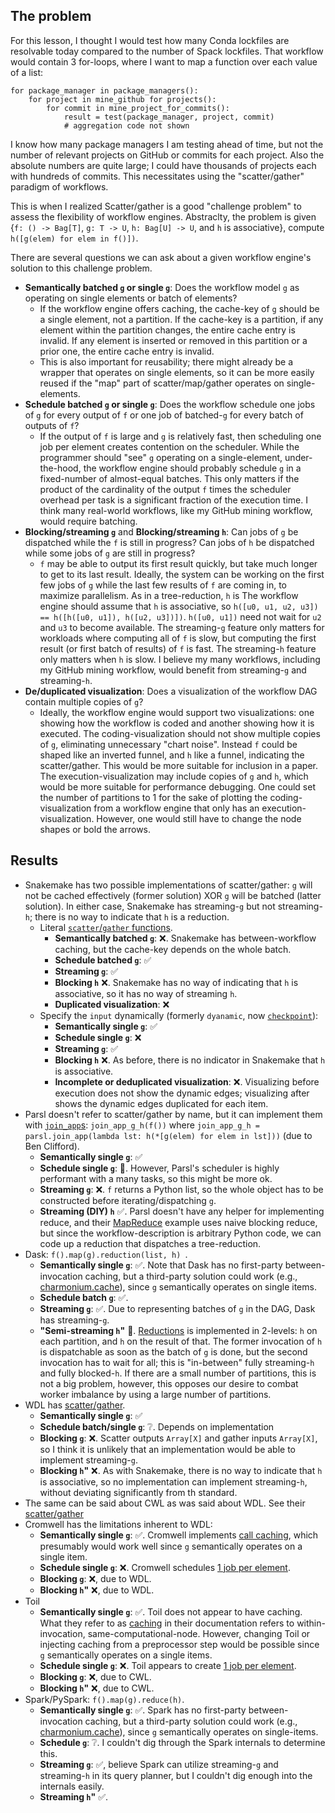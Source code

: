 ## The problem

For this lesson, I thought I would test how many Conda lockfiles are resolvable today compared to the number of Spack lockfiles.
That workflow would contain 3 for-loops, where I want to map a function over each value of a list:

```
for package_manager in package_managers():
    for project in mine_github for projects():
        for commit in mine_project_for_commits():
            result = test(package_manager, project, commit)
            # aggregation code not shown
```

I know how many package managers I am testing ahead of time, but not the number of relevant projects on GitHub or commits for each project.
Also the absolute numbers are quite large; I could have thousands of projects each with hundreds of commits.
This necessitates using the "scatter/gather" paradigm of workflows.

This is when I realized Scatter/gather is a good "challenge problem" to assess the flexibility of workflow engines.
Abstraclty, the problem is given {`f: () -> Bag[T]`, `g: T -> U`, `h: Bag[U] -> U`, and `h` is associative}, compute `h([g(elem) for elem in f()])`.

There are several questions we can ask about a given workflow engine's solution to this challenge problem.

- **Semantically batched `g` or single `g`**: Does the workflow model `g` as operating on single elements or batch of elements?
  - If the workflow engine offers caching, the cache-key of `g` should be a single element, not a partition. If the cache-key is a partition, if any element within the partition changes, the entire cache entry is invalid. If any element is inserted or removed in this partition or a prior one, the entire cache entry is invalid.
  - This is also important for reusability; there might already be a wrapper that operates on single elements, so it can be more easily reused if the "map" part of scatter/map/gather operates on single-elements.
- **Schedule batched `g` or single `g`**: Does the workflow schedule one jobs of `g` for every output of `f` or one job of batched-`g` for every batch of outputs of `f`?
  - If the output of `f` is large and `g` is relatively fast, then scheduling one job per element creates contention on the scheduler. While the programmer should "see" `g` operating on a single-element, under-the-hood, the workflow engine should probably schedule `g` in a fixed-number of almost-equal batches. This only matters if the product of the cardinality of the output `f`  times the scheduler overhead per task is a significant fraction of the execution time. I think many real-world workflows, like my GitHub mining workflow, would require batching.
- **Blocking/streaming `g`** and **Blocking/streaming `h`**: Can jobs of `g` be dispatched while the `f` is still in progress? Can jobs of `h` be dispatched while some jobs of `g` are still in progress?
  - `f` may be able to output its first result quickly, but take much longer to get to its last result. Ideally, the system can be working on the first few jobs of `g` while the last few results of `f` are coming in, to maximize parallelism. As in a tree-reduction, `h` is The workflow engine should assume that `h` is associative, so `h([u0, u1, u2, u3]) == h([h([u0, u1]), h([u2, u3])])`. `h([u0, u1])` need not wait for `u2` and `u3` to become available. The streaming-`g` feature only matters for workloads where computing all of `f` is slow, but computing the first result (or first batch of results) of `f` is fast. The streaming-`h` feature only matters when `h` is slow. I believe my many workflows, including my GitHub mining workflow, would benefit from streaming-`g` and streaming-`h`.
- **De/duplicated visualization**: Does a visualization of the workflow DAG contain multiple copies of `g`?
  - Ideally, the workflow engine would support two visualizations: one showing how the workflow is coded and another showing how it is executed. The coding-visualization should not show multiple copies of `g`, eliminating unnecessary "chart noise". Instead `f` could be shaped like an inverted funnel, and `h` like a funnel, indicating the scatter/gather. This would be more suitable for inclusion in a paper. The execution-visualization may include copies of `g` and `h`, which would be more suitable for performance debugging. One could set the number of partitions to 1 for the sake of plotting the coding-visualization from a workflow engine that only has an execution-visualization. However, one would still have to change the node shapes or bold the arrows.

## Results

- Snakemake has two possible implementations of scatter/gather: `g` will not be cached effectively (former solution) XOR `g` will be batched (latter solution). In either case, Snakemake has streaming-`g` but not streaming-`h`; there is no way to indicate that `h` is a reduction.
  - Literal [`scatter`/`gather` functions](https://snakemake.readthedocs.io/en/v8.11.6/snakefiles/rules.html#defining-scatter-gather-processes).
    - **Semantically batched `g`**: ❌. Snakemake has between-workflow caching, but the cache-key depends on the whole batch.
    - **Schedule batched `g`**: ✅
    - **Streaming `g`**: ✅
    - **Blocking `h`** ❌. Snakemake has no way of indicating that `h` is associative, so it has no way of streaming `h`.
    - **Duplicated visualization**: ❌
  - Specify the `input` dynamically (formerly `dyanamic`, now [`checkpoint`](https://snakemake.readthedocs.io/en/v8.11.6/snakefiles/rules.html#data-dependent-conditional-execution)):
    - **Semantically single `g`**: ✅
    - **Schedule single `g`**: ❌
    - **Streaming `g`**: ✅
    - **Blocking `h`** ❌. As before, there is no indicator in Snakemake that `h` is associative.
    - **Incomplete or deduplicated visualization**: ❌. Visualizing before execution does not show the dynamic edges; visualizing after shows the dynamic edges duplicated for each item.
- Parsl doesn't refer to scatter/gather by name, but it can implement them with [`join_app`s](https://parsl.readthedocs.io/en/stable/userguide/joins.html): `join_app_g_h(f())` where `join_app_g_h = parsl.join_app(lambda lst: h(*[g(elem) for elem in lst]))` (due to Ben Clifford).
  - **Semantically single `g`**: ✅
  - **Schedule single `g`**: 🤔. However, Parsl's scheduler is highly performant with a many tasks, so this might be more ok.
  - **Streaming `g`**: ❌. `f` returns a Python list, so the whole object has to be constructed before iterating/dispatching `g`.
  - **Streaming (DIY) `h`** ✅. Parsl doesn't have any helper for implementing reduce, and their [MapReduce](https://parsl.readthedocs.io/en/stable/userguide/workflow.html#mapreduce) example uses naive blocking reduce, but since the workflow-description is arbitrary Python code, we can code up a reduction that dispatches a tree-reduction.
- Dask: `f().map(g).reduction(list, h) `.
  - **Semantically single `g`**: ✅. Note that Dask has no first-party between-invocation caching, but a third-party solution could work (e.g., [charmonium.cache](https://charmoniumq.github.io/charmonium.cache/)), since `g` semantically operates on single items.
  - **Schedule batch `g`**: ✅.
  - **Streaming `g`**: ✅.  Due to representing batches of `g` in the DAG, Dask has streaming-`g`.
  - **"Semi-streaming `h`"** 🤔. [Reductions](https://docs.dask.org/en/stable/generated/dask.bag.Bag.reduction.html#dask.bag.Bag.reduction) is implemented in 2-levels: `h` on each partition, and `h` on the result of that. The former invocation of `h` is dispatchable as soon as the batch of `g` is done, but the second invocation has to wait for all; this is "in-between" fully streaming-`h` and fully blocked-`h`. If there are a small number of partitions, this is not a big problem, however, this opposes our desire to combat worker imbalance by using a large number of partitions.
- WDL has [scatter/gather](https://github.com/openwdl/wdl/blob/wdl-1.1/SPEC.md#scatter-statement).
  - **Semantically single `g`**: ✅
  - **Schedule batch/single `g`**: ❔. Depends on implementation
  - **Blocking `g`**: ❌.  Scatter outputs `Array[X]` and gather inputs `Array[X]`, so I think it is unlikely that an implementation would be able to implement streaming-`g`.
  - **Blocking `h`"** ❌. As with Snakemake, there is no way to indicate that `h` is associative, so no implementation can implement streaming-`h`, without deviating significantly from th standard.
- The same can be said about CWL as was said about WDL. See their [scatter/gather](http://www.commonwl.org/user_guide/topics/workflows.html#scattering-steps)
- Cromwell has the limitations inherent to WDL:
  - **Semantically single `g`**: ✅. Cromwell implements [call caching](https://cromwell.readthedocs.io/en/latest/cromwell_features/CallCaching/), which presumably would work well since `g` semantically operates on a single item.
  - **Schedule single `g`**: ❌. Cromwell schedules [1 job per element](https://cromwell.readthedocs.io/en/latest/developers/bitesize/workflowExecution/executionAndValueStoreExamples/#handling-scatters).
  - **Blocking `g`**: ❌, due to WDL.
  - **Blocking `h`"** ❌, due to WDL.
- Toil
  - **Semantically single `g`**: ✅. Toil does not appear to have caching. What they refer to as [caching](https://toil.readthedocs.io/en/latest/appendices/architecture.html#caching) in their documentation refers to within-invocation, same-computational-node. However, changing Toil or injecting caching from a preprocessor step would be possible since `g` semantically operates on a single items.
  - **Schedule single `g`**: ❌. Toil appears to create [1 job per element](https://toil.readthedocs.io/en/latest/appendices/architecture.html#toil-support-for-common-workflow-language).
  - **Blocking `g`**: ❌, due to CWL.
  - **Blocking `h`"** ❌, due to CWL.
- Spark/PySpark: `f().map(g).reduce(h)`.
  - **Semantically single `g`**: ✅. Spark has no first-party between-invocation caching, but a third-party solution could work (e.g., [charmonium.cache](https://charmoniumq.github.io/charmonium.cache/)), since `g` semantically operates on single-items.
  - **Schedule `g`**: ❔. I couldn't dig through the Spark internals to determine this.
  - **Streaming `g`**: ✅, believe Spark can utilize streaming-`g` and streaming-`h` in its query planner, but I couldn't dig enough into the internals easily.
  - **Streaming `h`"** ✅.
